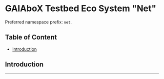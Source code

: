 # GAIAboX Testbed Eco System "Net"

Preferred namespace prefix: `net`.

## Table of Content

- [Introduction](#introduction)

## Introduction

---